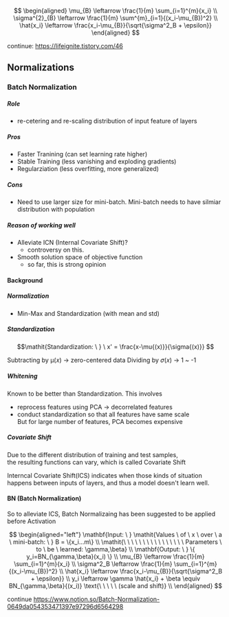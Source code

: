 $$
\begin{aligned}
\mu_{B} \leftarrow \frac{1}{m} \sum_{i=1}^{m}{x_i} \\ 
\sigma^{2}_{B} \leftarrow \frac{1}{m} \sum^{m}_{i=1}{(x_i-\mu_{B})^2} \\
\hat{x_i} \leftarrow \frac{x_i-\mu_{B}}{\sqrt{\sigma^2_B + \epsilon}}
\end{aligned}
$$


continue: https://lifeignite.tistory.com/46

## Normalizations
### Batch Normalization
##### Role
  - re-cetering and re-scaling distribution of input feature of layers
##### Pros
  - Faster Tranining (can set learning rate higher)
  - Stable Training (less vanishing and exploding gradients)
  - Regularziation (less overfitting, more generalized)
##### Cons
  - Need to use larger size for mini-batch. Mini-batch needs to have silmiar distribution with population
##### Reason of working well
  - Alleviate ICN (Internal Covariate Shift)?
    - controversy on this. 
  - Smooth solution space of objective function
    - so far, this is strong opinion
 
#### Background
##### Normalization
  - Min-Max and Standardization (with mean and std)

##### Standardization

$$\mathit{Standardization: \ } \ x' = \frac{x-\mu{(x)}}{\sigma{(x)}} $$

Subtracting by µ(𝑥) -> zero-centered data
Dividing by 𝜎(𝑥) -> 1 ~ -1

##### Whitening
Known to be better than Standardization.
This involves  
  - reprocess features using PCA -> decorrelated features
  - conduct standardization so that all features have same scale  
But for large number of features, PCA becomes expensive

##### Covariate Shift
Due to the different distribution of training and test samples,  
the resulting functions can vary, which is called Covariate Shift 

Interncal Covariate Shift(ICS) indicates when those kinds of situation happens between inputs of layers, and
thus a model doesn't learn well. 

#### BN (Batch Normalization)
So to alleviate ICS, Batch Normalizaing has been suggested to be applied before Activation

$$
\begin{aligned="left"}
\mathbf{Input: \ } \mathit{Values \ of \ x \ over \ a \ mini-batch: \ } B = \{x_i...m\} \\
\mathit{\ \ \ \ \ \ \ \ \ \ \ \ \ \ \ \ Parameters \ to \ be \ learned: \gamma,\beta} \\
\mathbf{Output: \ } \{ y_i=BN_{\gamma,\beta}(x_i) \} \\
\mu_{B} \leftarrow \frac{1}{m} \sum_{i=1}^{m}{x_i} \\
\sigma^2_B \leftarrow \frac{1}{m}  \sum_{i=1}^{m}{(x_i-\mu_{B})^2} \\
\hat{x_i} \leftarrow \frac{x_i-\mu_{B}}{\sqrt{\sigma^2_B + \epsilon}} \\
y_i \leftarrow \gamma \hat{x_i} + \beta \equiv BN_{\gamma,\beta}{(x_i)} \text{\ \ \ \ \ (scale and shift)} \\
\end{aligned}
$$

continue
https://www.notion.so/Batch-Normalization-0649da054353471397e97296d6564298
